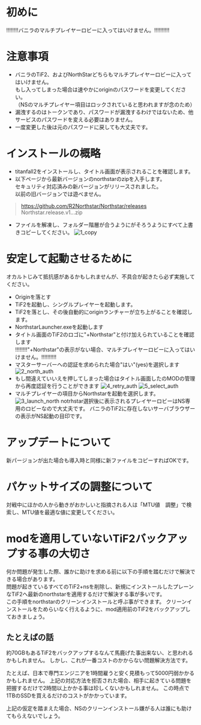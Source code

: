 # 初めに
!!!!!!!!バニラのマルチプレイヤーロビーに入ってはいけません。!!!!!!!!!!
# 注意事項
* バニラのTiF2、およびNorthStarどちらもマルチプレイヤーロビーに入ってはいけません。  
  もし入ってしまった場合は速やかにoriginのパスワードを変更してください。  
（NSのマルチプレイヤー項目はロックされていると思われますが念のため）
* 漏洩するのはトークンであり、パスワードが漏洩するわけではないため、他サービスのパスワードを変える必要はありません。
* 一度変更した後は元のパスワードに戻しても大丈夫です。 

# インストールの概略
* titanfall2をインストールし、タイトル画面が表示されることを確認します。
* 以下ページから最新バージョンのnorthstarのzipを入手します。  
    セキュリティ対応済みの新バージョンがリリースされました。  
    以前の旧バージョンでは遊べません。
>https://github.com/R2Northstar/Northstar/releases  
Northstar.release.v1.*.*.zip  
* ファイルを解凍し、フォルダー階層が合うようにがそろうようにすべて上書きコピーしてください。
![1_copy](https://user-images.githubusercontent.com/102507146/160987255-86eeb53b-5bd2-4e78-b541-46305b1341f1.png)

# 安定して起動させるために
オカルトじみて抵抗感があるかもしれませんが、不具合が起きたら必ず実施してください。
* Originを落とす
* TiF2を起動し、シングルプレイヤーを起動します。
* TiF2を落とし、その後自動的にoriginランチャーが立ち上がることを確認します。
* NorthstarLauncher.exeを起動します 
* タイトル画面のTiF2のロゴに"+Northstar"と付け加えられていることを確認します  
!!!!!!!!"+Northstar"の表示がない場合、マルチプレイヤーロビーに入ってはいけません。!!!!!!!!!!
* マスターサーバーへの認証を求められた場合"はい"(yes)を選択します 
![2_north_auth](https://user-images.githubusercontent.com/102507146/160987304-c35be6eb-8f5d-45ed-9458-df663e6fd8ba.png)
* もし間違えていいえを押してしまった場合はタイトル画面したのMODの管理から再度認証を行うことができます
![4_retry_auth](https://user-images.githubusercontent.com/102507146/160988999-80118397-6d75-4501-9ed1-2884cade2909.png)
![5_select_auth](https://user-images.githubusercontent.com/102507146/160989021-746adc3f-d1a6-4094-ae51-7e00d2950bad.png)
* マルチプレイヤーの項目からNorthstarを起動を選択します。
![3_launch_north](https://user-images.githubusercontent.com/102507146/160987278-320f37fd-03a8-4961-8c6a-71c561aac8c1.png)
notrhstar選択後に表示されるプレイヤーロビーはNS専用のロビーなので大丈夫です。
バニラのTiF2に存在しないサーバブラウザーの表示がNS起動の目印です。

# アップデートについて
新パージョンが出た場合も導入時と同様に新ファイルをコピーすればOKです。

# パケットサイズの調整について
対戦中にほかの人から動きがおかしいと指摘される人は「MTU値　調整」で検索し、MTU値を最適な値に変更してください。

# modを適用していないTiF2バックアップする事の大切さ
何か問題が発生した際、誰かに助けを求める前に以下の手順を踏むだけで解決できる場合があります。  
問題が起きているすべてのTiF2+nsを削除し、新規にインストールしたプレーンなTiF2へ最新のnorthstarを適用するだけで解決する事が多いです。  
この手順をnorthstarのクリーンインストールと呼ぶ事ができます。
クリーンインストールをためらいなく行えるように、mod適用前のTiF2をバックアップしておきましょう。

## たとえばの話
約70GBもあるTiF2をバックアップするなんて馬鹿げた事出来ない、と思われるかもしれません。
しかし、これが一番コストのかからない問題解決方法です。

たとえば、日本で専門エンジニアを1時間雇うと安く見積もって5000円弱かかるかもしれません。
上記の対応方法を拒否された場合、相手に起きている問題を把握するだけで2時間以上かかる事は珍しくないかもしれません。
この時点で1TBのSSDを買えるだけのコストがかかっています。

上記の仮定を踏まえた場合、NSのクリーンインストール嫌がる人は誰にも助けてもらえないでしょう。